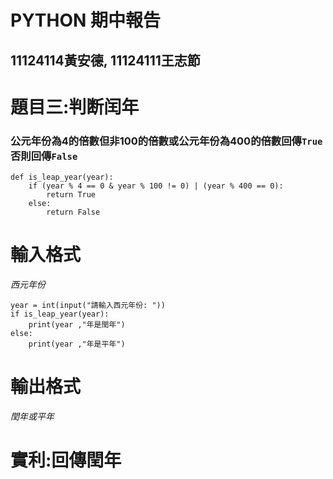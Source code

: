 # PYTHON 期中報告
## 11124114黃安德,  11124111王志節
# 題目三:判断闰年
### 公元年份為4的倍數但非100的倍數或公元年份為400的倍數回傳```True``` 否則回傳```False```
```
def is_leap_year(year):
    if (year % 4 == 0 & year % 100 != 0) | (year % 400 == 0):
        return True
    else:
        return False
```
# 輸入格式
*西元年份*

```
year = int(input("請輸入西元年份: "))
if is_leap_year(year):
    print(year ,"年是閏年")
else:
    print(year ,"年是平年")
```
# 輸出格式
*閏年或平年*
# 實利:回傳閏年
